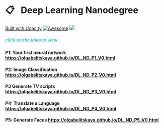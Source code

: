 # &#x1F4CB; &nbsp; Deep Learning Nanodegree 
[Built with Udacity](https://udacity.com) [![Awesome](https://olgabelitskaya.github.io/badge_awesome.svg)](https://olgabelitskaya.github.io/README.html) [![](https://olgabelitskaya.github.io/badge_in_progress.svg)](https://olgabelitskaya.github.io/DL_ND_P1_V0.html)
##### <span style="color:#37c9e1">click on the links to view</span>
#### P1: Your first neural network https://olgabelitskaya.github.io/DL_ND_P1_V0.html
#### P2:  Image Classification https://olgabelitskaya.github.io/DL_ND_P2_V0.html
#### P3  Generate TV scripts https://olgabelitskaya.github.io/DL_ND_P3_V0.html
#### P4:  Translate a Language https://olgabelitskaya.github.io/DL_ND_P4_V0.html
#### P5: Generate Faces  https://olgabelitskaya.github.io/DL_ND_P5_V0.html